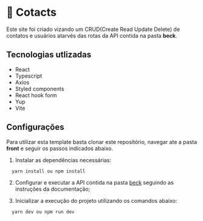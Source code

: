 # 📘 Cotacts

Este site foi criado vizando um CRUD(Create Read Update Delete) de contatos e usuários atarvés das rotas da API contida na pasta **beck**.

## Tecnologias utlizadas

- React
- Typescript
- Axios
- Styled components
- React hook form
- Yup
- Vite

## Configurações

Para utilizar esta template basta clonar este repositório, navegar ate a pasta **front** e seguir os passos indicados abaixo.

1. Instalar as dependências necessárias:

```
  yarn install ou npm install
```

2. Configurar e executar a API contida na pasta <a href="https://github.com/NattanSilva/clients-contacts/tree/develop/beck" target="-blank">beck</a> seguindo as instruções da documentação;

3. Inicializar a execução do projeto utilizando os comandos abaixo:

```
  yarn dev ou npm run dev
```
